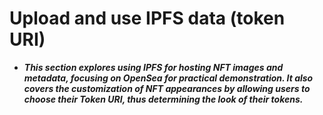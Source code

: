 # Upload and use IPFS data (token URI)
- ***This section explores using IPFS for hosting NFT images and metadata, focusing on OpenSea for practical demonstration. It also covers the customization of NFT appearances by allowing users to choose their Token URI, thus determining the look of their tokens.***

## 